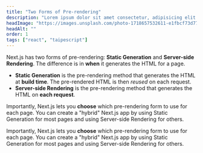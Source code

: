 ```yaml
---
title: "Two Forms of Pre-rendering"
description: "Lorem ipsum dolor sit amet consectetur, adipisicing elit. Dolores quibusdam ut quisquam optio aliquid sapiente quasi? Rerum fugiat optio ad sit deserunt soluta id. Amet sint quae recusandae optio nemo."
headImage: "https://images.unsplash.com/photo-1718657532611-e1fbcf73d776?q=80&w=3270&auto=format&fit=crop&ixlib=rb-4.0.3&ixid=M3wxMjA3fDB8MHxwaG90by1wYWdlfHx8fGVufDB8fHx8fA%3D%3D"
headAlt: ""
order: 1
tags: ["react", "taipescript"]
---
```


Next.js has two forms of pre-rendering: **Static Generation** and **Server-side Rendering**. The difference is in **when** it generates the HTML for a page.

- **Static Generation** is the pre-rendering method that generates the HTML at **build time**. The pre-rendered HTML is then _reused_ on each request.
- **Server-side Rendering** is the pre-rendering method that generates the HTML on **each request**.

Importantly, Next.js lets you **choose** which pre-rendering form to use for each page. You can create a "hybrid" Next.js app by using Static Generation for most pages and using Server-side Rendering for others.

Importantly, Next.js lets you **choose** which pre-rendering form to use for each page. You can create a "hybrid" Next.js app by using Static Generation for most pages and using Server-side Rendering for others.
